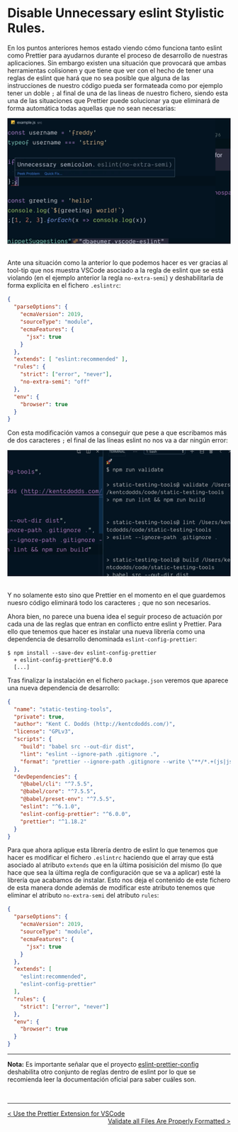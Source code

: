 # Disable Unnecessary eslint Stylistic Rules.

En los puntos anteriores hemos estado viendo cómo funciona tanto eslint como Prettier para ayudarnos durante el proceso de desarrollo de nuestras aplicaciones. Sin embargo existen una situación que provocará que ambas herramientas colisionen y que tiene que ver con el hecho de tener una reglas de eslint que hará que no sea posible que alguna de las instrucciones de nuestro código pueda ser formateada como por ejemplo tener un doble `;` al final de una de las lineas de nuestro fichero, siendo esta una de las situaciones que Prettier puede solucionar ya que eliminará de forma automática todas aquellas que no sean necesarias:

<div style='text-align: center'>
  <img src='../images/ch02/02_32.png' />
</div>
<br />

Ante una situación como la anterior lo que podemos hacer es ver gracias al tool-tip que nos muestra VSCode asociado a la regla de eslint que se está violando (en el ejemplo anterior la regla `no-extra-semi`) y deshabilitarla de forma explícita en el fichero `.eslintrc`:

```json
{
  "parseOptions": {
    "ecmaVersion": 2019,
    "sourceType": "module",
    "ecmaFeatures": {
      "jsx": true
    }
  },
  "extends": [ "eslint:recommended" ],
  "rules": {
    "strict": ["error", "never"],
    "no-extra-semi": "off"
  },
  "env": {
    "browser": true
  }
}
```

Con esta modificación vamos a conseguir que pese a que escribamos más de dos caracteres `;` el final de las líneas eslint no nos va a dar ningún error:

<div style='text-align: center'>
  <img src='../images/ch02/02_33.png' />
</div>
<br />

Y no solamente esto sino que Prettier en el momento en el que guardemos nuesro código eliminará todo los caracteres `;` que no son necesarios.

Ahora bien, no parece una buena idea el seguir proceso de actuación por cada una de las reglas que entran en conflicto entre eslint y Prettier. Para ello que tenemos que hacer es instalar una nueva librería como una dependencia de desarrollo denominada `eslint-config-prettier`:

```console
$ npm install --save-dev eslint-config-prettier
  + eslint-config-prettier@^6.0.0
  [...]
```

Tras finalizar la instalación en el fichero `package.json` veremos que aparece una nueva dependencia de desarrollo:

```json
{
  "name": "static-testing-tools",
  "private": true,
  "author": "Kent C. Dodds (http://kentcdodds.com/)",
  "license": "GPLv3",
  "scripts": {
    "build": "babel src --out-dir dist",
    "lint": "eslint --ignore-path .gitignore .",
    "format": "prettier --ignore-path .gitignore --write \"**/*.+(js|json)\""
  },
  "devDependencies": {
    "@babel/cli": "^7.5.5",
    "@babel/core": "^7.5.5",
    "@babel/preset-env": "^7.5.5",
    "eslint": "^6.1.0",
    "eslint-config-prettier": "^6.0.0",
    "prettier": "^1.18.2"
  }
}
```

Para que ahora aplique esta librería dentro de eslint lo que tenemos que hacer es modificar el fichero `.eslintrc` haciendo que el array que está asociado al atributo `extends` que en la última posisición del mismo (lo que hace que sea la última regla de configuración que se va a aplicar) esté la librería que acabamos de instalar. Esto nos deja el contenido de este fichero de esta manera donde además de modificar este atributo tenemos que eliminar el atributo `no-extra-semi` del atributo `rules`:

```json
{
  "parseOptions": {
    "ecmaVersion": 2019,
    "sourceType": "module",
    "ecmaFeatures": {
      "jsx": true
    }
  },
  "extends": [ 
    "eslint:recommended",
    "eslint-config-prettier"
  ],
  "rules": {
    "strict": ["error", "never"]
  },
  "env": {
    "browser": true
  }
}
```

----
**Nota:** Es importante señalar que el proyecto [eslint-prettier-config](https://github.com/prettier/eslint-config-prettier) deshabilita otro conjunto de reglas dentro de eslint por lo que se recomienda leer la documentación oficial para saber cuáles son.

<br />

----
<div>
  <div style="float: left">
    <a href="./02_06.md">
      < Use the Prettier Extension for VSCode
    </a>
  </div>
  <div style="float: right">
    <a href="./02_09.md">
      Validate all Files Are Properly Formatted >
    </a>
  </div>
</div>
